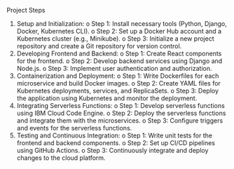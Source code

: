 Project Steps
1.	Setup and Initialization:
o	Step 1: Install necessary tools (Python, Django, Docker, Kubernetes CLI).
o	Step 2: Set up a Docker Hub account and a Kubernetes cluster (e.g., Minikube).
o	Step 3: Initialize a new project repository and create a Git repository for version control.
2.	Developing Frontend and Backend:
o	Step 1: Create React components for the frontend.
o	Step 2: Develop backend services using Django and Node.js.
o	Step 3: Implement user authentication and authorization.
3.	Containerization and Deployment:
o	Step 1: Write Dockerfiles for each microservice and build Docker images.
o	Step 2: Create YAML files for Kubernetes deployments, services, and ReplicaSets.
o	Step 3: Deploy the application using Kubernetes and monitor the deployment.
4.	Integrating Serverless Functions:
o	Step 1: Develop serverless functions using IBM Cloud Code Engine.
o	Step 2: Deploy the serverless functions and integrate them with the microservices.
o	Step 3: Configure triggers and events for the serverless functions.
5.	Testing and Continuous Integration:
o	Step 1: Write unit tests for the frontend and backend components.
o	Step 2: Set up CI/CD pipelines using GitHub Actions.
o	Step 3: Continuously integrate and deploy changes to the cloud platform.
